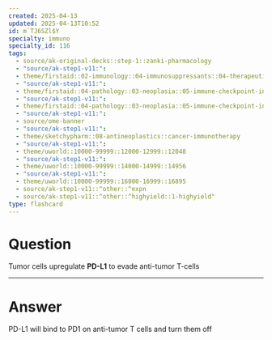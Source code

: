 ```yaml
---
created: 2025-04-13
updated: 2025-04-13T10:52
id: m`TJ6SZl$Y
specialty: immuno
specialty_id: 116
tags:
  - source/ak-original-decks::step-1::zanki-pharmacology
  - "source/ak-step1-v11:": 
  - theme/firstaid::02-immunology::04-immunosuppressants::04-therapeutic-antibodies::pembrolizumab
  - "source/ak-step1-v11:": 
  - theme/firstaid::04-pathology::03-neoplasia::05-immune-checkpoint-interactions
  - "source/ak-step1-v11:": 
  - theme/firstaid::04-pathology::03-neoplasia::05-immune-checkpoint-interactions::pembrolizumab
  - "source/ak-step1-v11:": 
  - source/ome-banner
  - "source/ak-step1-v11:": 
  - theme/sketchypharm::08-antineoplastics::cancer-immunotherapy
  - "source/ak-step1-v11:": 
  - theme/uworld::10000-99999::12000-12999::12048
  - "source/ak-step1-v11:": 
  - theme/uworld::10000-99999::14000-14999::14956
  - "source/ak-step1-v11:": 
  - theme/uworld::10000-99999::16000-16999::16895
  - source/ak-step1-v11::^other::^expn
  - source/ak-step1-v11::^other::^highyield::1-highyield"
type: flashcard
---
```


# Question
Tumor cells upregulate **PD-L1** to evade anti-tumor T-cells

---

# Answer
PD-L1 will bind to PD1 on anti-tumor T cells and turn them off